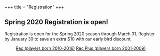 +++
title = "Registration"
+++

## Spring 2020 Registration is open!

Registration is open for the Spring 2020 season through March 31.
Register by January 30 to save an extra $10 with our early bird
discount.

<center>
  <a href="https://www.gotsport.com/asp/application/reg/?ProgramID=85365" class="btn btn-template-primary btn-lg">Rec (players born 2010-2016)</a>
  <a href="https://www.gotsport.com/asp/application/reg/?ProgramID=85364" class="btn btn-template-primary btn-lg">Rec Plus (players born 2001-2009)</a>
</center>
